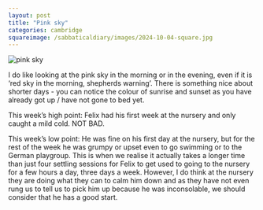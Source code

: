 ```yaml
---
layout: post
title: "Pink sky"
categories: cambridge
squareimage: /sabbaticaldiary/images/2024-10-04-square.jpg
---
```

<img src="/sabbaticaldiary/images/2024-10-04.jpg" alt="pink sky" class="center">

I do like looking at the pink sky in the morning or in the evening, even if it is ‘red sky in the morning, shepherds warning’. There is something nice about shorter days - you can notice the colour of sunrise and sunset as you have already got up / have not gone to bed yet.

This week’s high point: Felix had his first week at the nursery and only caught a mild cold. NOT BAD.

This week’s low point: He was fine on his first day at the nursery, but for the rest of the week he was grumpy or upset even to go swimming or to the German playgroup. This is when we realise it actually takes a longer time than just four settling sessions for Felix to get used to going to the nursery for a few hours a day, three days a week. However, I do think at the nursery they are doing what they can to calm him down and as they have not even rung us to tell us to pick him up because he was inconsolable, we should consider that he has a good start.
